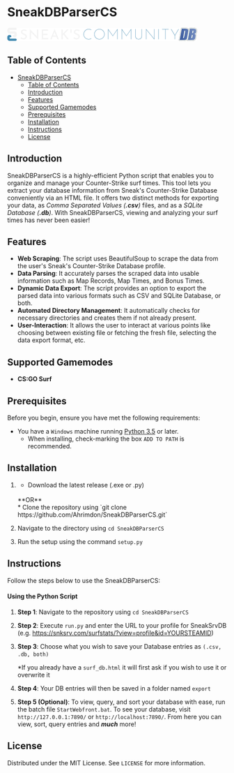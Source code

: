 # SneakDBParserCS

![image](assets/SneaksCommunity.png)

## Table of Contents

- [SneakDBParserCS](#sneakdbparsercs)
  - [Table of Contents](#table-of-contents)
  - [Introduction](#introduction)
  - [Features](#features)
  - [Supported Gamemodes](#supported-gamemodes)
  - [Prerequisites](#prerequisites)
  - [Installation](#installation)
  - [Instructions](#instructions)
  - [License](#license)

## Introduction
SneakDBParserCS is a highly-efficient Python script that enables you to organize and manage your Counter-Strike surf times. This tool lets you extract your database information from Sneak's Counter-Strike Database conveniently via an HTML file. It offers two distinct methods for exporting your data, as *Comma Separated Values (**.csv**)* files, and as a *SQLite Database (**.db**)*. With SneakDBParserCS, viewing and analyzing your surf times has never been easier!

## Features
- **Web Scraping**: The script uses BeautifulSoup to scrape the data from the user's Sneak's Counter-Strike Database profile.
- **Data Parsing**: It accurately parses the scraped data into usable information such as Map Records, Map Times, and Bonus Times.
- **Dynamic Data Export**: The script provides an option to export the parsed data into various formats such as CSV and SQLite Database, or both. 
- **Automated Directory Management**: It automatically checks for necessary directories and creates them if not already present.
- **User-Interaction**: It allows the user to interact at various points like choosing between existing file or fetching the fresh file, selecting the data export format, etc. 

## Supported Gamemodes
- **CS:GO Surf**

## Prerequisites
Before you begin, ensure you have met the following requirements:
* You have a `Windows` machine running [Python 3.5](https://www.python.org/downloads/) or later.
  * When installing, check-marking the box `ADD TO PATH` is recommended.

## Installation

1.  * Download the latest release (.exe or .py)
     <br>
     **OR**
     <br>
    * Clone the repository using `git clone https://github.com/Ahrimdon/SneakDBParserCS.git`

2. Navigate to the directory using `cd SneakDBParserCS`

3. Run the setup using the command `setup.py`

## Instructions
Follow the steps below to use the SneakDBParserCS:

#### **Using the Python Script**
1. **Step 1**: Navigate to the repository using `cd SneakDBParserCS`

2. **Step 2**: Execute `run.py` and enter the URL to your profile for SneakSrvDB (e.g. https://snksrv.com/surfstats/?view=profile&id=YOURSTEAMID)

3. **Step 3**: Choose what you wish to save your Database entries as `(.csv, .db, both)`

    *If you already have a `surf_db.html` it will first ask if you wish to use it or overwrite it

4. **Step 4**: Your DB entries will then be saved in a folder named `export`

5. **Step 5 (Optional)**: To view, query, and sort your database with ease, run the batch file `StartWebfront.bat`. To see your database, visit `http://127.0.0.1:7890/` or `http://localhost:7890/`. From here you can view, sort, query entries and ***much*** more!

## License
Distributed under the MIT License. See `LICENSE` for more information.
